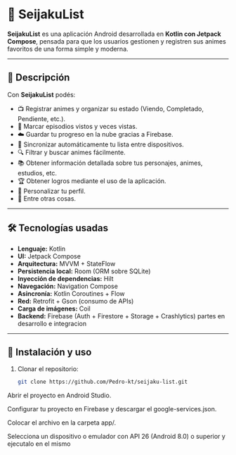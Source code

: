 # 📌 SeijakuList

**SeijakuList** es una aplicación Android desarrollada en **Kotlin con Jetpack Compose**, pensada para que los usuarios gestionen y registren sus animes favoritos de una forma simple y moderna.  

---

## 📖 Descripción  

Con **SeijakuList** podés:  
- 📺 Registrar animes y organizar su estado (Viendo, Completado, Pendiente, etc.).  
- 📝 Marcar episodios vistos y veces vistas.  
- ☁️ Guardar tu progreso en la nube gracias a Firebase.  
- 🔄 Sincronizar automáticamente tu lista entre dispositivos.  
- 🔍 Filtrar y buscar animes fácilmente.
- 📚 Obtener información detallada sobre tus personajes, animes, estudios, etc.
- 🏆 Obtener logros mediante el uso de la aplicación.
- 👤 Personalizar tu perfil.
- 🎨 Entre otras cosas.

---

## 🛠️ Tecnologías usadas  

- **Lenguaje:** Kotlin  
- **UI:** Jetpack Compose  
- **Arquitectura:** MVVM + StateFlow  
- **Persistencia local:** Room (ORM sobre SQLite)  
- **Inyección de dependencias:** Hilt  
- **Navegación:** Navigation Compose  
- **Asincronía:** Kotlin Coroutines + Flow  
- **Red:** Retrofit + Gson (consumo de APIs)  
- **Carga de imágenes:** Coil  
- **Backend:** Firebase (Auth + Firestore + Storage + Crashlytics) partes en desarrollo e integracion


---

## 🚀 Instalación y uso  

1. Clonar el repositorio:  
   ```bash
   git clone https://github.com/Pedro-kt/seijaku-list.git

Abrir el proyecto en Android Studio.

Configurar tu proyecto en Firebase y descargar el google-services.json.

Colocar el archivo en la carpeta app/.

Selecciona un dispositivo o emulador con API 26 (Android 8.0) o superior y ejecutalo en el mismo


